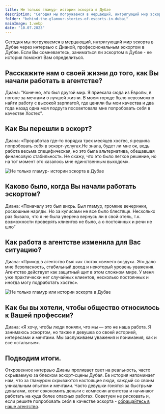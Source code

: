 ```yaml
---
title: Не только гламур- истории эскорта в Дубае
description: "Сегодня мы погружаемся в мерцающий, интригующий мир эскорта в Дубае через интервью с Дианой, профессиональным эскортом в Дубае. Если Вы сомневаетесь, заниматься ли эскортом в Дубае - ее история поможет Вам определиться."
folder: "behind-the-glamour-stories-of-escorts-in-dubai"
mainImage: 1.webp
date: "10.07.2023"
---
```


Сегодня мы погружаемся в мерцающий, интригующий мир эскорта в Дубае через интервью с Дианой, профессиональным эскортом в Дубае. Если Вы сомневаетесь, заниматься ли эскортом в Дубае - ее история поможет Вам определиться.

## Расскажите нам о своей жизни до того, как Вы начали работать в агентстве?
Диана: "Конечно, это был другой мир. Я приехала сюда из Европы, в погоне за мечтами о лучшей жизни. В моем городе было невозможно найти работу с высокой зарплатой, где ценили бы мои качества и два года назад одна моя подруга посоветовала мне попробовать себя в качестве Хостес”.

## Как Вы перешли в эскорт?

Диана: «Проработав где-то порядка трех месяцев хостес, я решила попробовать себя в  эскорт-услугах.Не знала, будет ли мне ок, ведь работа весьма специфическая, но это была альтернатива, обещавшая финансовую стабильность. Не скажу, что это было легкое решение, но на тот момент это казалось мне единственным выходом».

![Не только гламур- истории эскорта в Дубае](/assets/img/media/behind-the-glamour-stories-of-escorts-in-dubai/1.webp "истории эскорта в Дубае")

## Каково было, когда Вы начали работать эскортом?
Диана: «Поначалу это был вихрь. Был гламур, громкие вечеринки, роскошные наряды. Но за кулисами не все было блестяще. Несколько раз бывало, что я не была уверена вернусь ли в свой отель, т.к. возможности проверять клиентов не было, а о постоянных и речи не шло”

## Как работа в агентстве изменила для Вас ситуацию?
Диана: «Приход в агентство был как глоток свежего воздуха. Это дало мне безопасность, стабильный доход и некоторый уровень уважения. Агентство действует как защитный щит в этом сложном мире. У меня уже практически нет случайных клиентов, несколько постоянных и иногда могу подработать хостес».


![Не только гламур или истории эскорта в Дубае](/assets/img/media/behind-the-glamour-stories-of-escorts-in-dubai/2.webp "секреты эскорта в Дубае")

## Как бы вы хотели, чтобы общество относилось к Вашей профессии?
Диана: «Я хочу, чтобы люди поняли, что мы — это не наша работа. Я занимаюсь эскортом, но также я девушка со своей историей, интересами и мечтами. Мы заслуживаем уважения и понимания, как и все остальные».


## Подводим итоги.
Откровенное интервью Дианы проливает свет на реальность, часто скрываемую за блеском эскорт-сцены Дубая. Ее история напоминает нам, что за гламуром скрываются настоящие люди, каждый со своим уникальным опытом и мечтами. Часто девушки гонятся за быстрыми деньгами, хотят сэкономить деньги с комиссии агентства и начинают работать на куда более опасных работах. Советуем не рисковать и, если решите попробовать себя в качестве эскорта - <a href="https://mgtimes.ae/ru/casting" class="menu__link" data-v-f81b9fa1="">обращайтесь в наше агентство</a>.


